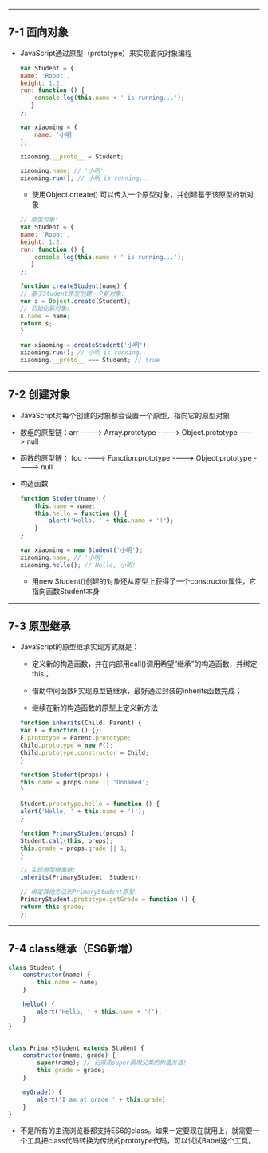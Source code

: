 
---

## 7-1 **面向对象**

- JavaScript通过原型（prototype）来实现面向对象编程

    ``` javascript
    var Student = {
    name: 'Robot',
    height: 1.2,
    run: function () {
        console.log(this.name + ' is running...');
       }
    };

    var xiaoming = {
        name: '小明'
    };

    xiaoming.__proto__ = Student;

    xiaoming.name; // '小明'
    xiaoming.run(); // 小明 is running...
    ```

    - 使用Object.crteate() 可以传入一个原型对象，并创建基于该原型的新对象

    ``` javascript
    // 原型对象:
    var Student = {
    name: 'Robot',
    height: 1.2,
    run: function () {
        console.log(this.name + ' is running...');
       }
    };

    function createStudent(name) {
    // 基于Student原型创建一个新对象:
    var s = Object.create(Student);
    // 初始化新对象:
    s.name = name;
    return s;
    }

    var xiaoming = createStudent('小明');
    xiaoming.run(); // 小明 is running...
    xiaoming.__proto__ === Student; // true
    ```

---

## 7-2 **创建对象**

- JavaScript对每个创建的对象都会设置一个原型，指向它的原型对象

- 数组的原型链：arr ----> Array.prototype ----> Object.prototype ----> null

- 函数的原型链： foo ----> Function.prototype ----> Object.prototype ----> null

- 构造函数

    ``` javascript 
    function Student(name) {
        this.name = name;
        this.hello = function () {
            alert('Hello, ' + this.name + '!');
        }
    }

    var xiaoming = new Student('小明');
    xiaoming.name; // '小明'
    xiaoming.hello(); // Hello, 小明!

    ```
    - 用new Student()创建的对象还从原型上获得了一个constructor属性，它指向函数Student本身


--- 

## 7-3 **原型继承**

- JavaScript的原型继承实现方式就是：

    - 定义新的构造函数，并在内部用call()调用希望“继承”的构造函数，并绑定this；

    - 借助中间函数F实现原型链继承，最好通过封装的inherits函数完成；

    - 继续在新的构造函数的原型上定义新方法

    ``` javascript 
    function inherits(Child, Parent) {
    var F = function () {};
    F.prototype = Parent.prototype;
    Child.prototype = new F();
    Child.prototype.constructor = Child;
    }

    function Student(props) {
    this.name = props.name || 'Unnamed';
    }

    Student.prototype.hello = function () {
    alert('Hello, ' + this.name + '!');
    }

    function PrimaryStudent(props) {
    Student.call(this, props);
    this.grade = props.grade || 1;
    }

    // 实现原型继承链:
    inherits(PrimaryStudent, Student);

    // 绑定其他方法到PrimaryStudent原型:
    PrimaryStudent.prototype.getGrade = function () {
    return this.grade;
    };
    ```

---

## 7-4 **class继承（ES6新增）**

``` javascript 
class Student {
    constructor(name) {
        this.name = name;
    }

    hello() {
        alert('Hello, ' + this.name + '!');
    }
}


class PrimaryStudent extends Student {
    constructor(name, grade) {
        super(name); // 记得用super调用父类的构造方法!
        this.grade = grade;
    }

    myGrade() {
        alert('I am at grade ' + this.grade);
    }
}
```

- 不是所有的主流浏览器都支持ES6的class。如果一定要现在就用上，就需要一个工具把class代码转换为传统的prototype代码，可以试试Babel这个工具。


